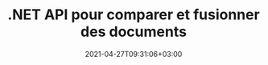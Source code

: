 ---
############################# Static ############################
layout: "product"
date: 2021-04-27T09:31:06+03:00
draft: false

product: "Comparison"
product_tag: "comparison"
platform: ".NET"
platform_tag: "net"

############################# Head ############################
head_title: "API de comparaison de documents C# .NET | Comparer et fusionner PDF Word Excel Web et texte"
head_description: "API de comparaison de documents C# .NET. Comparez et fusionnez PDF Word DOC DOCX, feuille de calcul Excel, PPT, PPTX, HTML, EMLX MSG, VSDX, DXF DWG et formats de fichiers image."

############################# Header ############################
title: ".NET API pour comparer et fusionner des documents"
description: "Développer des applications .NET à l'aide de l'API de comparaison de documents pour comparer et vérifier les différences de contenu et de style entre des documents de même format."
button:
    enable: true
    icon: "fas fa-arrow-down"
    label: "Télécharger la version d'essai gratuite"
    link: "https://downloads.groupdocs.com/comparison/net"

############################# SubMenu ############################
submenu:
    enable: true
    
    left:
        img_alt: "GroupDocs.Comparison for .NET"
        image: "/border/groupdocs-comparison-net.svg"
        product: "GroupDocs.Comparison"
        platform: ".NET"

    middle:
        button:
            # button loop
            - link: "#overview"
              text: "Aperçu"

            # button loop
            - link: "#features"
              text: "Caractéristiques"

            # button loop
            - link: "#support"
              text: "Support"

            # button loop
            - link: "https://products.groupdocs.app/comparison"
              text: "Live Demo"

            # button loop
            - link: "https://purchase.groupdocs.com/pricing/comparison/net"
              text: "Pricing"

    right:
        link_download: "https://downloads.groupdocs.com/comparison"
        link_learn: "https://docs.groupdocs.com/comparison/net/"
        link_buy: "https://purchase.groupdocs.com"

############################# Overview ############################
overview:
    enable: true
    content: |
      GroupDocs.Comparison pour l'API .NET est une solution rapide et fiable pour créer des applications de vérification des différences entre des documents de même format en C#, ASP.NET ou d'autres technologies liées à .NET. La bibliothèque de comparaison .NET prend en charge la vérification des différences dans le contenu ainsi que le style de texte des formats d'image et de document populaires tels que PDF, HTML, e-mail Outlook, documents Microsoft Office Word, feuilles de calcul Excel, présentations PowerPoint, OneNote, diagrammes Visio, texte et images. La comparaison peut être effectuée pour détecter les changements de contenu pour les mots, les paragraphes et les caractères tout en fournissant un document de comparaison qui répertorie le résumé des différences. L'API GroupDocs.Comparison pour .NET peut facilement extraire les informations de base du document source. Il peut également récupérer, comparer et enregistrer des mots de passe simples, ainsi que des documents cryptés via un fichier ou un flux.
        
      GroupDocs.Comparison pour .NET peut être utilisé pour développer des applications dans n'importe quel environnement de développement qui cible la plate-forme .NET. Il est compatible avec tous les langages basés sur .NET et prend en charge les systèmes d'exploitation populaires (Windows, Linux, Mac OS) sur lesquels les frameworks Mono ou .NET (y compris .NET Core) peuvent être installés.
    tabs:
      enable: true
      
      ## TAB ONE ##
      tab_one:
        description: |
          Voici un aperçu de GroupDocs.Comparison pour .NET :
      
        right:
          enable: true
          icon: "fab fa-html5"
          title: "Aperçu"
          content: |
            * Comparaison de documents
            * Comparaison des fichiers HTML
            * Comparaison PDF
            * Comparaison des diagrammes
            * Comparer le contenu du fichier
            * Comparer le style de textes
      
      ## TAB TWO ##
      tab_two:
        description: |
          GroupDocs.Comparison pour .NET prend en charge tous les courants [formats de fichiers de documents](https://docs.groupdocs.com/comparison/net/supported-document-formats/), notamment : Microsoft Office, PDF, images et bien d'autres.
        left:
          enable: true
          table:
            # table loop
            - title: "Microsoft Office"
              content: |
                * **Word:** [DOC](https://products.groupdocs.com/comparison/net/doc/), [DOCX](https://products.groupdocs.com/comparison/net/docx/), [DOCM](https://products.groupdocs.com/comparison/net/docm/), [DOT](https://products.groupdocs.com/comparison/net/dot/), [DOTX](https://products.groupdocs.com/comparison/net/dotx/), [DOTM](https://products.groupdocs.com/comparison/net/dotm/), [RTF](https://products.groupdocs.com/comparison/net/rtf/), [TXT](https://products.groupdocs.com/comparison/net/txt/)
                * **Excel:** [XLS](https://products.groupdocs.com/comparison/net/xls/), [XLSX](https://products.groupdocs.com/comparison/net/xlsx/), [XLSM](https://products.groupdocs.com/comparison/net/xlsm/), [XLSB](https://products.groupdocs.com/comparison/net/xlsb/), [XLTM](https://products.groupdocs.com/comparison/net/xltm/), [XLT](https://products.groupdocs.com/comparison/net/xlt/), [XLTM](https://products.groupdocs.com/comparison/net/xltm/), [XLTX](https://products.groupdocs.com/comparison/net/xltx/), [XLAM](https://products.groupdocs.com/comparison/net/xlam/), [SXC](https://products.groupdocs.com/comparison/net/sxc/), [SpreadsheetML](https://products.groupdocs.com/comparison/net/xml/)
                * **PowerPoint:** [PPT](https://products.groupdocs.com/comparison/net/ppt/), [PPTX](https://products.groupdocs.com/comparison/net/pptx/), [PPS](https://products.groupdocs.com/comparison/net/pps/), [PPSX](https://products.groupdocs.com/comparison/net/ppsx/), [PPSM](https://products.groupdocs.com/comparison/net/ppsm/), [POT](https://products.groupdocs.com/comparison/net/pot/), [POTM](https://products.groupdocs.com/comparison/net/potm/), [POTX](https://products.groupdocs.com/comparison/net/potx/), [PPTM](https://products.groupdocs.com/comparison/net/pptm/)
                * **Visio:** [VSD](https://products.groupdocs.com/comparison/net/vsd/), [VDX](https://products.groupdocs.com/comparison/net/vdx/), [VSS](https://products.groupdocs.com/comparison/net/vss/), [VSSX](https://products.groupdocs.com/comparison/net/vssx/), [VSX](https://products.groupdocs.com/comparison/net/vsx/), [VST](https://products.groupdocs.com/comparison/net/vst/), [VSTX](https://products.groupdocs.com/comparison/net/vstx/), [VTX](https://products.groupdocs.com/comparison/net/vtx/), [VSDX](https://products.groupdocs.com/comparison/net/vsdx/), [VDW](https://products.groupdocs.com/comparison/net/vdw/), [VSTM](https://products.groupdocs.com/comparison/net/vstm/), [VSSM](https://products.groupdocs.com/comparison/net/vssm/), [VSDM](https://products.groupdocs.com/comparison/net/vsdm/)
                * **Outlook:** [MSG](https://products.groupdocs.com/comparison/net/msg/), [EML](https://products.groupdocs.com/comparison/net/eml/), [EMLX](https://products.groupdocs.com/comparison/net/emlx/), [PST](https://products.groupdocs.com/comparison/net/pst/), [OST](https://products.groupdocs.com/comparison/net/ost/)
                * **OneNote:** [ONE](https://products.groupdocs.com/comparison/net/one/)

        right:
          enable: true
          table:
            # table loop
            - title: "Autres formats"
              content: |
                * **Langages de programmation** : CS, Java, CPP, JS, PY, RB, PL, ASM, GROOVY, JSON, ActionScript, PHP, SQL, LOG, DIFF, LESS, SCALA
                * **Document ouvert** : ODT, OTT, ODS, ODP, OTP
                * **Portable** : PDF, MOBI
                * **AutoCAD** : DXF, DWG
                * **E-mail** : EML, EMLX, MSG
                * **Images** : JPEG, BMP, PNG, GIF, DCM, DICOM, DjVu
                * **Web** : HTM, HTML, MHTML
                * **Texte** : TXT

      ## TAB THREE ##
      tab_three:
        description: |
          GroupDocs.Comparison for .NET prend en charge la suite Systèmes d'exploitation & Directeur chargé d'emballages:
      
        left:
          enable: true
          table:
            # table loop
            - icon: "fab fa-windows"
              title: "Systèmes d'exploitation"
              content: |
                * Bureau Windows
                * Serveur Windows
                * windows Azure
                * Linux
                * Mac OS

            # table loop
            - icon: "fas fa-code"
              title: "Cadres pris en charge"
              content: |
                * .NET Framework 2.0 ou supérieur
                * Mono Framework 1.2 ou supérieur
                * Norme .NET 2.0
                * .NET Core 2.0

        right:
          enable: true
          table:
            # table loop
            - icon: "fas fa-box"
              title: "Directeur chargé d'emballage"
              content: |
                * NuGet

            # table loop
            - icon: "fas fa-tools"
              title: "Environnements de développement"
              content: |
                * Microsoft Visual Studio
                * Xamarin.Android
                * Xamarin.IOS
                * Xamarin.Mac
                * MonoDevelop

############################# Features ############################
features:
    enable: true
    title: "GroupDocs.Comparison pour les fonctionnalités .NET"

    feature:
      # feature loop
      - icon: "fas fa-copy"
        content: "Identifier les différences de contenu et de styles de police"

      # feature loop
      - icon: "fas fa-eye"
        content: "Enregistrer un rapport récapitulatif de toutes les différences trouvées après la comparaison de fichiers"

      # feature loop
      - icon: "fas fa-bolt"
        content: "Appliquer ou rejeter les modifications après avoir analysé les différences et exporté le fichier résultant"
      
      # feature loop
      - icon: "fas fa-file-powerpoint"
        content: "Prise en charge de la fonctionnalité « Suivi des modifications » de Microsoft Word lors de la comparaison de fichiers Word"

      # feature loop
      - icon: "fas fa-code"
        content: "Identifiez de manière unique les changements provenant de chaque document comparé"

      # feature loop
      - icon: "fas fa-cloud"
        content: "Lire et envoyer des documents via des flux"

      # feature loop
      - icon: "fas fa-remove-format"
        content: "Licences mesurées - Facturation en fonction de l'utilisation de l'API"

      # feature loop
      - icon: "fas fa-comment-slash"
        content: "Comparer plusieurs documents source avec un seul document cible"

      # feature loop
      - icon: "fas fa-location-arrow"
        content: "Comparez des pages spécifiques de fichiers Word entre elles - Acceptez ou rejetez toutes les modifications dans un seul document Word"

      # feature loop
      - icon: "fas fa-border-all"
        content: "Fusionnez jusqu'à 3 documents Word et comparez les formules utilisées dans les fichiers Word"

      # feature loop
      - icon: "fas fa-wrench"
        content: "Obtenir des informations sur les documents à partir de filePath"

      # feature loop
      - icon: "fas fa-columns"
        content: "Enregistrer le résultat de la comparaison HTML sous forme d'images"

      # feature loop
      - icon: "fas fa-file-word"
        content: "Option pour afficher ou masquer le contenu supprimé"

      # feature loop
      - icon: "fas fa-envelope"
        content: "Option pour activer ou désactiver la comparaison de style des documents"

      # feature loop
      - icon: "fas fa-print"
        content: "Spécifiez les chaînes pour marquer les éléments insérés, supprimés et de changement de style dans le document de comparaison"

      # feature loop
      - icon: "fas fa-file-archive"
        content: "Spécifiez le séparateur de mots et la couleur de la police pour styliser le texte comparé"

      # feature loop
      - icon: "fas fa-lock"
        content: "Calculer les coordonnées correctes des changements dans PDF, Word, PowerPoint Slides & Diagrams"

      # feature loop
      - icon: "fas fa-file-code"
        content: "Comparer les fichiers protégés par mot de passe"
      
      # feature loop
      - icon: "fas fa-fill-drip"
        content: "Comparer les titres de graphique dans les feuilles de calcul - Générer un graphique dans les fichiers de cellules résultants"

      # feature loop
      - icon: "fas fa-file-excel"
        content: "Dimensionner automatiquement les formes automatiques dans le fichier résultant du document Cells"

      # feature loop
      - icon: "fas fa-heading"
        content: "Accéder à la page de résumé détaillé pour détecter les changements entre les fichiers de documents source et cible"

      # feature loop
      - icon: "fas fa-project-diagram"
        content: "Comparez les fichiers de langage de programmation et de script les plus populaires"

      # feature loop
      - icon: "fas fa-cube"
        content: "Comparez plusieurs (plus de deux) documents PDF, Word, Excel, diagramme, e-mail, texte et OneNote"

      # feature loop
      - icon: "fab fa-uncharted"
        content: "Comparer l'en-tête et le pied de page des formats de fichiers pris en charge"

      # feature loop
      - icon: "fab fa-uncharted"
        content: "Comparer les signets, les variables et les propriétés personnalisées des formats de document Word"

    more_feature:
      # more_feature_loop
      - title: "Comparez facilement des documents à l'aide de l'API .NET"
        content: |
          L'API GroupDocs.Comparison pour .NET vous offre un moyen simple et efficace de comparer vos fichiers. Voici un exemple qui montre comment comparer deux documents DOCX à l'aide de C# :

          ```cs
          string source = @"source.docx";
          string target = @"target.docx";
          Comparer comparer = new Comparer();

          ICompareResult result = comparer.Compare(source, target, new ComparisonSettings());
          ```
      # more_feature_loop
      - title: "Choisissez le niveau de détail pour la comparaison"
        content: "Avec GroupDocs.Comparison pour .NET, vous pouvez spécifier dans quelle mesure vous souhaitez que les documents soient comparés. Vous pouvez choisir entre faible (comparer le texte mot par mot avec une précision pour la grille d'imagerie = 50), moyen (comparer le texte caractère par caractère avec une précision pour la grille d'imagerie = 100) ou élevé (comparer le texte caractère par caractère avec une précision pour la grille d'imagerie = 150)."

      # more_feature_loop
      - title: "Prise en charge de la comparaison de styles de texte"
        content: |
          GroupDocs.Comparison pour .NET offre une fonctionnalité permettant de comparer le style de texte.

          Pendant que les mots et les caractères des documents sont comparés, le nom de la police, la taille de la police, la couleur de la police, le style de police (gras, italique, souligné, petites majuscules, lien hypertexte) et la couleur de soulignement (le cas échéant) peuvent être comparés pour trouver des différences.

          Lors de la comparaison de paragraphes, vous pouvez comparer des styles tels que l'alignement des paragraphes, l'indentation (retrait à gauche, à droite), l'espacement des paragraphes (espace après, espace avant), le retrait de la première ligne et l'interligne.

          GroupDocs.Comparison pour .NET prend également en charge la comparaison d'autres sections d'une page, le cas échéant, telles que la distance du pied de page, la hauteur et l'orientation de la page, les marges (gauche, droite, haut et bas), la largeur de la ligne de bordure et la couleur de la bordure.

############################# Support ############################
support:
    enable: true

############################# Solutions ############################
solutions:
    enable: true
    title: "GroupDocs.Comparison propose des API de visualisation de documents pour d'autres environnements de développement populaires"

    solution:
        # solution loop
        - img_alt: "GroupDocs.Comparison for Java"
          image: "/border/groupdocs-comparison-java.svg"
          product: "GroupDocs.Comparison"
          platform: "Java"
          link: "/comparison/java/"

############################# Back to top ###############################
back_to_top:
  enable: true
---
